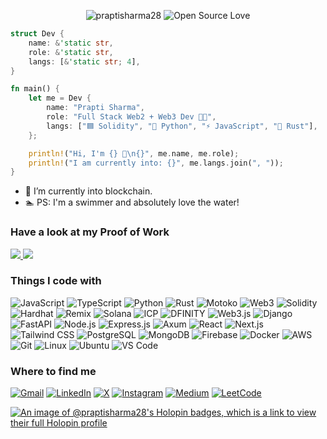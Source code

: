 <p align="center">
  <img src="https://komarev.com/ghpvc/?username=praptisharma28&label=Profile%20views&color=0e75b6&style=flat" alt="praptisharma28" style="display: inline-block;"/>
  <a href="https://github.com/ellerbrock/open-source-badge/">
    <img src="https://badges.frapsoft.com/os/v1/open-source.svg?v=102" alt="Open Source Love" style="display: inline-block;"/>
  </a>
</p>


```rust
struct Dev {
    name: &'static str,
    role: &'static str,
    langs: [&'static str; 4],
}

fn main() {
    let me = Dev {
        name: "Prapti Sharma",
        role: "Full Stack Web2 + Web3 Dev 👩‍💻",
        langs: ["🟦 Solidity", "🐍 Python", "⚡ JavaScript", "🦀 Rust"],
    };

    println!("Hi, I'm {} 👋\n{}", me.name, me.role);
    println!("I am currently into: {}", me.langs.join(", "));
}
```

- 🔗 I’m currently into blockchain.
- 🏊 PS: I'm a swimmer and absolutely love the water!

### Have a look at my Proof of Work  

<p align="left">
  <a href="https://gist.github.com/praptisharma28/30e664942138db0abe162f7c8e0aad85">
    <img src="https://img.shields.io/badge/-%20Notable%20Open%20Source%20Work-24292f?style=flat-square&logo=github&logoColor=white" />
  </a>
  <a href="https://gist.github.com/praptisharma28/27418977042ff37daac7d0b6de930d26">
    <img src="https://img.shields.io/badge/-%20Proof%20of%20Work-2f3136?style=flat-square&logo=github&logoColor=white" />
  </a>
</p>

### Things I code with

![JavaScript](https://img.shields.io/badge/-JavaScript-black?style=flat-square&logo=javascript)
![TypeScript](https://img.shields.io/badge/-TypeScript-3178c6?style=flat-square&logo=typescript&logoColor=white)
![Python](https://img.shields.io/badge/-Python-3776AB?style=flat-square&logo=python&logoColor=white)
![Rust](https://img.shields.io/badge/-Rust-000000?style=flat-square&logo=rust&logoColor=white)
![Motoko](https://img.shields.io/badge/-Motoko-2C2C2C?style=flat-square&logo=mocha&logoColor=white)
![Web3](https://img.shields.io/badge/-Web3-3C3C3D?style=flat-square&logo=web3dotjs&logoColor=white)
![Solidity](https://img.shields.io/badge/-Solidity-363636?style=flat-square&logo=solidity&logoColor=white)
![Hardhat](https://img.shields.io/badge/-Hardhat-F9DC3E?style=flat-square&logo=hardhat&logoColor=black)
![Remix](https://img.shields.io/badge/-Remix-282C34?style=flat-square&logo=remix&logoColor=white)
![Solana](https://img.shields.io/badge/-Solana-00FFA3?style=flat-square&logo=solana&logoColor=black)
![ICP](https://img.shields.io/badge/-ICP-000000?style=flat-square&logo=internet-computer&logoColor=white)
![DFINITY](https://img.shields.io/badge/-DFINITY-FE00FE?style=flat-square&logo=internet-computer&logoColor=white)
![Web3.js](https://img.shields.io/badge/-Web3.js-3C3C3D?style=flat-square&logo=ethereum&logoColor=white)
![Django](https://img.shields.io/badge/-Django-092e20?style=flat-square&logo=django&logoColor=white)
![FastAPI](https://img.shields.io/badge/-FastAPI-009688?style=flat-square&logo=fastapi&logoColor=white)
![Node.js](https://img.shields.io/badge/-Node.js-339933?style=flat-square&logo=node.js&logoColor=white)
![Express.js](https://img.shields.io/badge/-Express.js-000000?style=flat-square&logo=express&logoColor=white)
![Axum](https://img.shields.io/badge/-Axum-3B275F?style=flat-square&logo=rust&logoColor=white)
![React](https://img.shields.io/badge/-React-61dafb?style=flat-square&logo=react&logoColor=black)
![Next.js](https://img.shields.io/badge/-Next.js-000000?style=flat-square&logo=next.js&logoColor=white)
![Tailwind CSS](https://img.shields.io/badge/-Tailwind%20CSS-06b6d4?style=flat-square&logo=tailwind-css&logoColor=white)
![PostgreSQL](https://img.shields.io/badge/-PostgreSQL-336791?style=flat-square&logo=postgresql&logoColor=white)
![MongoDB](https://img.shields.io/badge/-MongoDB-47A248?style=flat-square&logo=mongodb&logoColor=white)
![Firebase](https://img.shields.io/badge/-Firebase-FFCA28?style=flat-square&logo=firebase&logoColor=black)
![Docker](https://img.shields.io/badge/-Docker-2496ED?style=flat-square&logo=docker&logoColor=white)
![AWS](https://img.shields.io/badge/-AWS-232F3E?style=flat-square&logo=amazonaws&logoColor=white)
![Git](https://img.shields.io/badge/-Git-F05032?style=flat-square&logo=git&logoColor=white)
![Linux](https://img.shields.io/badge/-Linux-FCC624?style=flat-square&logo=linux&logoColor=black)
![Ubuntu](https://img.shields.io/badge/-Ubuntu-E95420?style=flat-square&logo=ubuntu&logoColor=white)
![VS Code](https://img.shields.io/badge/-VS%20Code-007ACC?style=flat-square&logo=visual-studio-code&logoColor=white)

### Where to find me

[![Gmail](https://img.shields.io/badge/-Gmail-D14836?style=flat-square&logo=gmail&logoColor=white)](mailto:praptisharma282003@gmail.com)
[![LinkedIn](https://img.shields.io/badge/-LinkedIn-blue?style=flat-square&logo=linkedin&logoColor=white)](https://www.linkedin.com/in/prapti-sharma-796080257/)
[![X](https://img.shields.io/badge/-X-000000?style=flat-square&logo=x&logoColor=white)](https://twitter.com/praptichilling)
[![Instagram](https://img.shields.io/badge/-Instagram-E4405F?style=flat-square&logo=instagram&logoColor=white)](https://instagram.com/prapti.sharma_)
[![Medium](https://img.shields.io/badge/-Medium-12100E?style=flat-square&logo=medium&logoColor=white)](https://medium.com/@praptii)
[![LeetCode](https://img.shields.io/badge/-LeetCode-FFA116?style=flat-square&logo=leetcode&logoColor=black)](https://leetcode.com/praptisharma)

[![An image of @praptisharma28's Holopin badges, which is a link to view their full Holopin profile](https://holopin.me/praptisharma28)](https://holopin.io/@praptisharma28)

